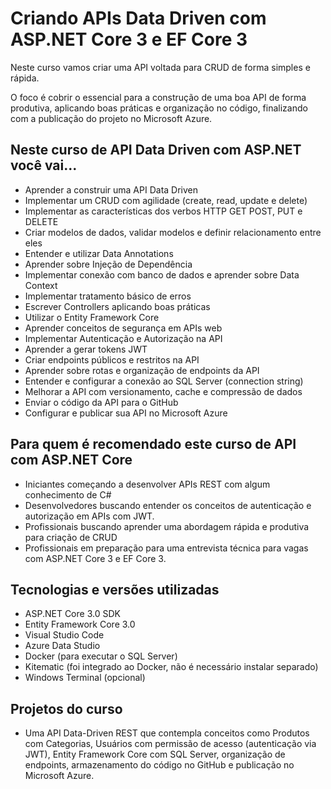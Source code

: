 # Criando APIs Data Driven com ASP.NET Core 3 e EF Core 3
Neste curso vamos criar uma API voltada para CRUD de forma simples e rápida. 

O foco é cobrir o essencial para a construção de uma boa API de forma produtiva, aplicando boas práticas e organização no código, finalizando com a publicação do projeto no Microsoft Azure.

## Neste curso de API Data Driven com ASP.NET você vai...

*   Aprender a construir uma API Data Driven
*   Implementar um CRUD com agilidade (create, read, update e delete)
*   Implementar as características dos verbos HTTP GET POST, PUT e DELETE
*   Criar modelos de dados, validar modelos e definir relacionamento entre eles
*   Entender e utilizar Data Annotations
*   Aprender sobre Injeção de Dependência
*   Implementar conexão com banco de dados e aprender sobre Data Context
*   Implementar tratamento básico de erros 
*   Escrever Controllers aplicando boas práticas
*   Utilizar o Entity Framework Core
*   Aprender conceitos de segurança em APIs web
*   Implementar Autenticação e Autorização na API
*   Aprender a gerar tokens JWT 
*   Criar endpoints públicos e restritos na API
*   Aprender sobre rotas e organização de endpoints da API
*   Entender e configurar a conexão ao SQL Server (connection string)
*   Melhorar a API com versionamento, cache e compressão de dados
*   Enviar o código da API para o GitHub
*   Configurar e publicar sua API no Microsoft Azure

## Para quem é recomendado este curso de API com ASP.NET Core

*   Iniciantes começando a desenvolver APIs REST com algum conhecimento de C#
*   Desenvolvedores buscando entender os conceitos de autenticação e autorização em APIs com JWT.
*   Profissionais buscando aprender uma abordagem rápida e produtiva para criação de CRUD
*   Profissionais em preparação para uma entrevista técnica para vagas com ASP.NET Core 3 e EF Core 3.

## Tecnologias e versões utilizadas
*   ASP.NET Core 3.0 SDK
*   Entity Framework Core 3.0
*   Visual Studio Code
*   Azure Data Studio
*   Docker (para executar o SQL Server)
*   Kitematic (foi integrado ao Docker, não é necessário instalar separado)
*   Windows Terminal (opcional)

## Projetos do curso
*   Uma API Data-Driven REST que contempla conceitos como Produtos com Categorias, Usuários com permissão de acesso (autenticação via JWT), Entity Framework Core com SQL Server, organização de endpoints, armazenamento do código no GitHub e publicação no Microsoft Azure.

